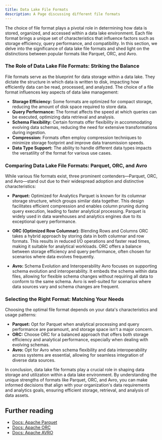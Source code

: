 ```yaml
---
title: Data Lake File Formats
description: A Page discussing different file formats
---
```


The choice of file format plays a pivotal role in determining how data is stored, organized, and accessed within a data lake environment. Each file format brings a unique set of characteristics that influence factors such as storage efficiency, query performance, and compatibility. In this section, we delve into the significance of data lake file formats and shed light on the distinctions between popular formats like Parquet, ORC, and Avro.

### The Role of Data Lake File Formats: Striking the Balance

File formats serve as the blueprint for data storage within a data lake. They dictate the structure in which data is written to disk, impacting how efficiently data can be read, processed, and analyzed. The choice of a file format influences key aspects of data lake management:

- **Storage Efficiency:** Some formats are optimized for compact storage, reducing the amount of disk space required to store data.
- **Query Performance:** The format affects the speed at which queries can be executed, optimizing data retrieval and analysis.
- **Schema Flexibility:** Certain formats offer flexibility in accommodating evolving data schemas, reducing the need for extensive transformations during ingestion.
- **Compression:** Formats often employ compression techniques to minimize storage footprint and improve data transmission speeds.
- **Data Type Support:** The ability to handle different data types impacts the versatility of the format for various use cases.

### Comparing Data Lake File Formats: Parquet, ORC, and Avro

While various file formats exist, three prominent contenders—Parquet, ORC, and Avro—stand out due to their widespread adoption and distinctive characteristics:

- **Parquet:** Optimized for Analytics
Parquet is known for its columnar storage structure, which groups similar data together. This design facilitates efficient compression and enables column pruning during query execution, leading to faster analytical processing. Parquet is widely used in data warehouses and analytics engines due to its exceptional query performance.

- **ORC (Optimized Row Columnar):** Blending Rows and Columns
ORC takes a hybrid approach by storing data in both columnar and row formats. This results in reduced I/O operations and faster read times, making it suitable for analytical workloads. ORC offers a balance between storage efficiency and query performance, often chosen for scenarios where data evolves frequently.

- **Avro:** Schema Evolution and Interoperability
Avro focuses on supporting schema evolution and interoperability. It embeds the schema within data files, allowing for flexible schema changes without requiring all data to conform to the same schema. Avro is well-suited for scenarios where data sources vary and schema changes are frequent.

### Selecting the Right Format: Matching Your Needs

Choosing the optimal file format depends on your data's characteristics and usage patterns:

- **Parquet:** Opt for Parquet when analytical processing and query performance are paramount, and storage space isn't a major concern.
- **ORC:** Choose ORC for a balanced approach that offers both storage efficiency and analytical performance, especially when dealing with evolving schemas.
- **Avro:** Opt for Avro when schema flexibility and data interoperability across systems are essential, allowing for seamless integration of diverse data sources.

In conclusion, data lake file formats play a crucial role in shaping data storage and utilization within a data lake environment. By understanding the unique strengths of formats like Parquet, ORC, and Avro, you can make informed decisions that align with your organization's data requirements and analytics goals, ensuring efficient storage, retrieval, and analysis of data assets.

## Further reading

- [Docs: Apache Parquet](https://parquet.apache.org/docs/)
- [Docs: Apache ORC](https://orc.apache.org/docs/)
- [Docs: Apache AVRO](https://avro.apache.org/docs/)